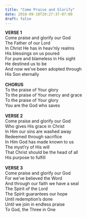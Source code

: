 ```yaml
---
title: "Come Praise and Glorify"
date: 2018-09-10T20:27:37-07:00
draft: false
---
```


**VERSE 1**<br />
Come praise and glorify our God<br />
The Father of our Lord<br />
In Christ He has in heav’nly realms<br />
His blessings on us poured<br />
For pure and blameless in His sight<br />
He destined us to be<br />
And now we’ve been adopted through<br />
His Son eternally<br />
<br />
**CHORUS**<br />
To the praise of Your glory<br />
To the praise of Your mercy and grace<br />
To the praise of Your glory<br />
You are the God who saves<br />
<br />
**VERSE 2**<br />
Come praise and glorify our God<br />
Who gives His grace in Christ<br />
In Him our sins are washed away<br />
Redeemed through sacrifice<br />
In Him God has made known to us<br />
The myst’ry of His will<br />
That Christ should be the head of all<br />
His purpose to fulfill<br />
<br />
**VERSE 3**<br />
Come praise and glorify our God<br />
For we’ve believed the Word<br />
And through our faith we have a seal<br />
The Spirit of the Lord<br />
The Spirit guarantees our hope<br />
Until redemption’s done<br />
Until we join in endless praise<br />
To God, the Three in One<br />